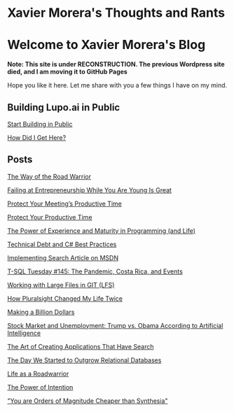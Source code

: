 # Xavier Morera's Thoughts and Rants

# Welcome to Xavier Morera's Blog

**Note: This site is under RECONSTRUCTION. The previous Wordpress site died, and I am moving it to GitHub Pages**

Hope you like it here. Let me share with you a few things I have on my mind.

## Building Lupo.ai in Public
[Start Building in Public](/posts/build-in-public/01-start-building-in-public.md)

[How Did I Get Here?](/posts/build-in-public/02-how-did-i-get-here.md)

## Posts
[The Way of the Road Warrior](./posts/road-warrior.md)

[Failing at Entrepreneurship While You Are Young Is Great](2018\failing-at-entrepreneurship-while-you-are-young-is-great.md)

[Protect Your Meeting’s Productive Time](2018\protect-your-meetings-productive-time.md)

[Protect Your Productive Time](2018\protect-your-productive-time.md)

[The Power of Experience and Maturity in Programming (and Life)](2018\the-power-of-experience-and-maturity-in-programming-and-life.md)

[Technical Debt and C# Best Practices](2022\12\23\c-best-practices-is-the-best-way-to-go.md)

[Implementing Search Article on MSDN](C:\github\xmorera\xmorera.github.io\2021\05\06\implementing-search-article-on-msdn.md)

[T-SQL Tuesday #145: The Pandemic, Costa Rica, and Events](2021\12\16\t-sql-tuesday-145-the-pandemic-costa-rica-and-events.md)

[Working with Large Files in GIT (LFS)](C:\github\xmorera\xmorera.github.io\2021\03\working-with-large-files-in-git-lfs.md)

[How Pluralsight Changed My Life Twice](2021\04\10\how-pluralsight-changed-my-life-twice.md)

[Making a Billion Dollars](./posts/003-making-a-billion-dollars.md)

[Stock Market and Unemployment: Trump vs. Obama According to Artificial Intelligence](2020\10\23\stock-market-and-unemployment-trump-vs-obama-according-to-artificial-intelligence-machine-learning.md)

[The Art of Creating Applications That Have Search](2016\12\23\the-art-of-creating-applications-that-have-search.md)

[The Day We Started to Outgrow Relational Databases](2016\10\10\the-day-we-started-to-outgrow-relational-databases.md)

[Life as a Roadwarrior](2024/life-as-a-roadwarrior.md)

[The Power of Intention](2024/power-of-intention.md)

["You are Orders of Magnitude Cheaper than Synthesia"](./2024/cheaper-than-synthesia.md)